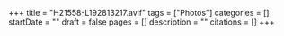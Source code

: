 +++
title = "H21558-L192813217.avif"
tags = ["Photos"]
categories = []
startDate = ""
draft = false
pages = []
description = ""
citations = []
+++
